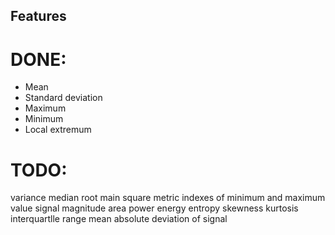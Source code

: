 ## Features

# DONE:

* Mean
* Standard deviation
* Maximum
* Minimum
* Local extremum


# TODO:

variance
median
root main square metric
indexes of minimum and maximum value
signal magnitude area
power
energy
entropy
skewness
kurtosis
interquartlle range
mean absolute deviation of signal
